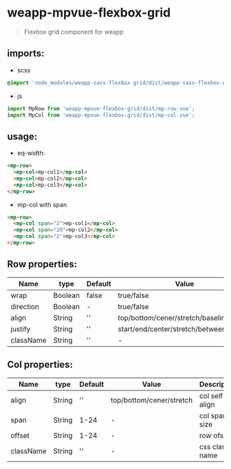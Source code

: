 # weapp-mpvue-flexbox-grid
> Flexbox grid component for weapp


## imports:
+ scss
```scss
@import 'node_modules/weapp-sass-flexbox-grid/dist/weapp-sass-flexbox-grid.scss';
```

+ js
```js
import MpRow from 'weapp-mpvue-flexbox-grid/dist/mp-row.vue';
import MpCol from 'weapp-mpvue-flexbox-grid/dist/mp-col.vue';
```


## usage:
+ eq-width:
```html
<mp-row>
  <mp-col>mp-col1</mp-col>
  <mp-col>mp-col2</mp-col>
  <mp-col>mp-col3</mp-col>
</mp-row>
```

+ mp-col with span
```html
<mp-row>
  <mp-col span="2">mp-col1</mp-col>
  <mp-col span="20">mp-col2</mp-col>
  <mp-col span="2">mp-col3</mp-col>
</mp-row>
```


## Row properties:
| Name      | type    | Default | Value                                   | Description         |
|-----------|---------|---------|-----------------------------------------|---------------------|
| wrap      | Boolean | false   | true/false                              | wrap/nowrap         |
| direction | Boolean | -       | true/false                              | horizontal/vertical |
| align     | String  | ''      | top/bottom/cener/stretch/baseline       | row align           |
| justify   | String  | ''      | start/end/center/stretch/between/around | row jusitfy         |
| className | String  | ''      | -                                       | css class name      |


## Col properties:
| Name      | type   | Default | Value                    | Description    |
|-----------|--------|---------|--------------------------|----------------|
| align     | String | ''      | top/bottom/cener/stretch | col self align |
| span      | String | 1-24    | -                        | col span size  |
| offset    | String | 1-24    | -                        | row ofset      |
| className | String | ''      | -                        | css class name |
